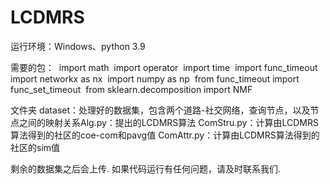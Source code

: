 # LCDMRS

运行环境：Windows、python 3.9

需要的包：
​	import math
​	import operator
​	import time
​	import func_timeout
​	import networkx as nx
​	import numpy as np
​	from func_timeout import func_set_timeout
​	from sklearn.decomposition import NMF

文件夹
​	dataset：处理好的数据集，包含两个道路-社交网络，查询节点，以及节点之间的映射关系
​	Alg.py：提出的LCDMRS算法
​	ComStru.py：计算由LCDMRS算法得到的社区的coe-com和pavg值
  ComAttr.py：计算由LCDMRS算法得到的社区的sim值

剩余的数据集之后会上传.
如果代码运行有任何问题，请及时联系我们.
